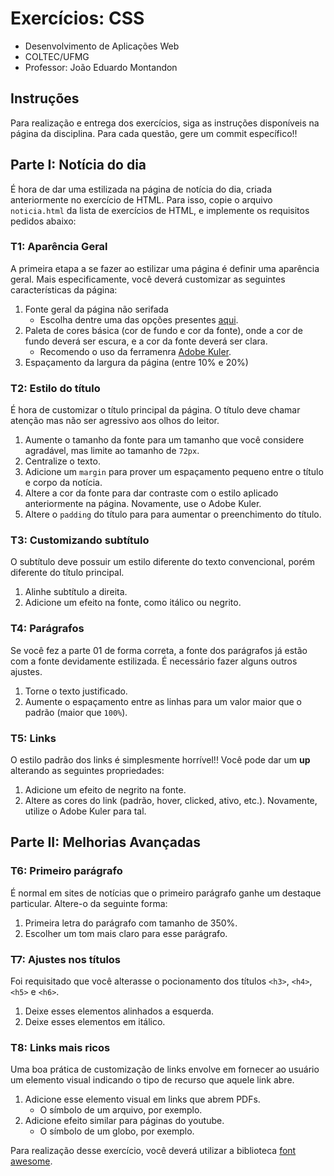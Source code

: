 # Exercícios: CSS

* Desenvolvimento de Aplicações Web
* COLTEC/UFMG
* Professor: João Eduardo Montandon

## Instruções

Para realização e entrega dos exercícios, siga as instruções disponíveis na página da disciplina.
Para cada questão, gere um commit específico!!

## Parte I: Notícia do dia

É hora de dar uma estilizada na página de notícia do dia, criada anteriormente no exercício de HTML.
Para isso, copie o arquivo `noticia.html` da lista de exercícios de HTML, e implemente os requisitos pedidos abaixo:

### T1: Aparência Geral

A primeira etapa a se fazer ao estilizar uma página é definir uma aparência geral. 
Mais especificamente, você deverá customizar as seguintes características da página:

1. Fonte geral da página não serifada
    * Escolha dentre uma das opções presentes [aqui](https://www.w3schools.com/cssref/css_websafe_fonts.asp).
2. Paleta de cores básica (cor de fundo e cor da fonte), onde a cor de fundo deverá ser escura, e a cor da fonte deverá ser clara.
    * Recomendo o uso da ferramenra [Adobe Kuler](https://color.adobe.com).
3. Espaçamento da largura da página (entre 10% e 20%)


### T2: Estilo do título

É hora de customizar o título principal da página. 
O título deve chamar atenção mas não ser agressivo aos olhos do leitor.

1. Aumente o tamanho da fonte para um tamanho que você considere agradável, mas limite ao tamanho de `72px`.
2. Centralize o texto.
3. Adicione um `margin` para prover um espaçamento pequeno entre o título e corpo da notícia.
4. Altere a cor da fonte para dar contraste com o estilo aplicado anteriormente na página. Novamente, use o Adobe Kuler.
5. Altere o `padding` do título para para aumentar o preenchimento do título.

### T3: Customizando subtítulo

O subtítulo deve possuir um estilo diferente do texto convencional, porém diferente do título principal.

1. Alinhe subtítulo a direita.
2. Adicione um efeito na fonte, como itálico ou negrito.

### T4: Parágrafos

Se você fez a parte 01 de forma correta, a fonte dos parágrafos já estão com a fonte devidamente estilizada. 
É necessário fazer alguns outros ajustes.

1. Torne o texto justificado.
2. Aumente o espaçamento entre as linhas para um valor maior que o padrão (maior que `100%`).

### T5: Links

O estilo padrão dos links é simplesmente horrível!! 
Você pode dar um **up** alterando as seguintes propriedades:

1. Adicione um efeito de negrito na fonte.
2. Altere as cores do link (padrão, hover, clicked, ativo, etc.). Novamente, utilize o Adobe Kuler para tal.

## Parte II: Melhorias Avançadas

### T6: Primeiro parágrafo

É normal em sites de notícias que o primeiro parágrafo ganhe um destaque particular. 
Altere-o da seguinte forma:

1. Primeira letra do parágrafo com tamanho de 350%.
2. Escolher um tom mais claro para esse parágrafo.

### T7: Ajustes nos títulos

Foi requisitado que você alterasse o pocionamento dos títulos `<h3>`, `<h4>`, `<h5>` e `<h6>`.

1. Deixe esses elementos alinhados a esquerda.
2. Deixe esses elementos em itálico.

### T8: Links mais ricos

Uma boa prática de customização de links envolve em fornecer ao usuário um elemento visual indicando o tipo de recurso que aquele link abre. 

1. Adicione esse elemento visual em links que abrem PDFs.
    * O símbolo de um arquivo, por exemplo.
2. Adicione efeito similar para páginas do youtube. 
    * O símbolo de um globo, por exemplo.


Para realização desse exercício, você deverá utilizar a biblioteca [font awesome](http://fontawesome.io/).